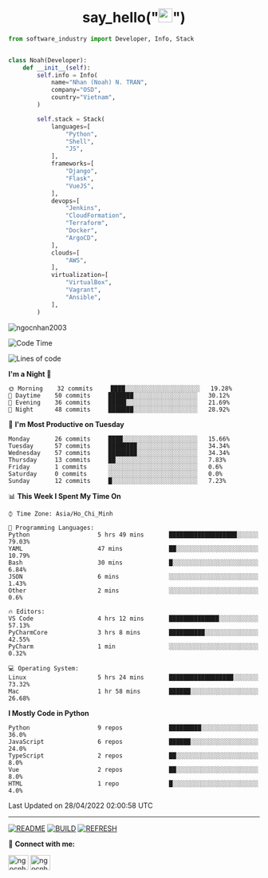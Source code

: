 <h1 align="center">say_hello("<img src="https://media.giphy.com/media/hvRJCLFzcasrR4ia7z/giphy.gif" width="28">")</h1>

```python
from software_industry import Developer, Info, Stack


class Noah(Developer):
    def __init__(self):
        self.info = Info(
            name="Nhan (Noah) N. TRAN",
            company="OSD",
            country="Vietnam",
        )

        self.stack = Stack(
            languages=[
                "Python",
                "Shell",
                "JS",
            ],
            frameworks=[
                "Django",
                "Flask",
                "VueJS",
            ],
            devops=[
                "Jenkins",
                "CloudFormation",
                "Terraform",
                "Docker",
                "ArgoCD",
            ],
            clouds=[
                "AWS",
            ],
            virtualization=[
                "VirtualBox",
                "Vagrant",
                "Ansible",
            ],
        )
```
<img src="https://komarev.com/ghpvc/?username=ngocnhan2003&label=Profile%20views&color=0e75b6&style=flat" alt="ngocnhan2003" /> 

<!--START_SECTION:waka-->
![Code Time](http://img.shields.io/badge/Code%20Time-265%20hrs%2020%20mins-blue)

![Lines of code](https://img.shields.io/badge/From%20Hello%20World%20I%27ve%20Written-12%20Thousand%20lines%20of%20code-blue)

**I'm a Night 🦉** 

```text
🌞 Morning    32 commits     ████░░░░░░░░░░░░░░░░░░░░░   19.28% 
🌆 Daytime    50 commits     ███████░░░░░░░░░░░░░░░░░░   30.12% 
🌃 Evening    36 commits     █████░░░░░░░░░░░░░░░░░░░░   21.69% 
🌙 Night      48 commits     ███████░░░░░░░░░░░░░░░░░░   28.92%

```
📅 **I'm Most Productive on Tuesday** 

```text
Monday       26 commits     ████░░░░░░░░░░░░░░░░░░░░░   15.66% 
Tuesday      57 commits     ████████░░░░░░░░░░░░░░░░░   34.34% 
Wednesday    57 commits     ████████░░░░░░░░░░░░░░░░░   34.34% 
Thursday     13 commits     ██░░░░░░░░░░░░░░░░░░░░░░░   7.83% 
Friday       1 commits      ░░░░░░░░░░░░░░░░░░░░░░░░░   0.6% 
Saturday     0 commits      ░░░░░░░░░░░░░░░░░░░░░░░░░   0.0% 
Sunday       12 commits     █░░░░░░░░░░░░░░░░░░░░░░░░   7.23%

```


📊 **This Week I Spent My Time On** 

```text
⌚︎ Time Zone: Asia/Ho_Chi_Minh

💬 Programming Languages: 
Python                   5 hrs 49 mins       ███████████████████░░░░░░   79.03% 
YAML                     47 mins             ██░░░░░░░░░░░░░░░░░░░░░░░   10.79% 
Bash                     30 mins             █░░░░░░░░░░░░░░░░░░░░░░░░   6.84% 
JSON                     6 mins              ░░░░░░░░░░░░░░░░░░░░░░░░░   1.43% 
Other                    2 mins              ░░░░░░░░░░░░░░░░░░░░░░░░░   0.6%

🔥 Editors: 
VS Code                  4 hrs 12 mins       ██████████████░░░░░░░░░░░   57.13% 
PyCharmCore              3 hrs 8 mins        ██████████░░░░░░░░░░░░░░░   42.55% 
PyCharm                  1 min               ░░░░░░░░░░░░░░░░░░░░░░░░░   0.32%

💻 Operating System: 
Linux                    5 hrs 24 mins       ██████████████████░░░░░░░   73.32% 
Mac                      1 hr 58 mins        ██████░░░░░░░░░░░░░░░░░░░   26.68%

```

**I Mostly Code in Python** 

```text
Python                   9 repos             █████████░░░░░░░░░░░░░░░░   36.0% 
JavaScript               6 repos             ██████░░░░░░░░░░░░░░░░░░░   24.0% 
TypeScript               2 repos             ██░░░░░░░░░░░░░░░░░░░░░░░   8.0% 
Vue                      2 repos             ██░░░░░░░░░░░░░░░░░░░░░░░   8.0% 
HTML                     1 repo              █░░░░░░░░░░░░░░░░░░░░░░░░   4.0%

```



 Last Updated on 28/04/2022 02:00:58 UTC
<!--END_SECTION:waka-->

<hr>

[![README](https://github.com/ngocnhan2003/ngocnhan2003/actions/workflows/000_readme.yml/badge.svg)](https://github.com/ngocnhan2003/ngocnhan2003/actions/workflows/000_readme.yml)
[![BUILD](https://github.com/ngocnhan2003/ngocnhan2003/actions/workflows/001_build.yml/badge.svg)](https://github.com/ngocnhan2003/ngocnhan2003/actions/workflows/001_build.yml)
[![REFRESH](https://github.com/ngocnhan2003/ngocnhan2003/actions/workflows/002_refresh.yml/badge.svg)](https://github.com/ngocnhan2003/ngocnhan2003/actions/workflows/002_refresh.yml)

🔗 **Connect with me:**

<a href="https://linkedin.com/in/ngocnhan2003" target="blank"><img align="center" src="https://raw.githubusercontent.com/rahuldkjain/github-profile-readme-generator/master/src/images/icons/Social/linked-in-alt.svg" alt="ngocnhan2003" height="30" width="40" /></a>
<a href="https://instagram.com/ngocnhan2003" target="blank"><img align="center" src="https://raw.githubusercontent.com/rahuldkjain/github-profile-readme-generator/master/src/images/icons/Social/instagram.svg" alt="ngocnhan2003" height="30" width="40" /></a>
